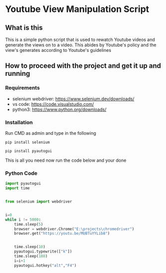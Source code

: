# Youtube View Manipulation Script

## What is this
This is a simple python script that is used to rewatch Youtube videos and generate the views on to a video. This abides by Youtube's policy and the view's generates according to Youtube's guidelines

## How to proceed with the project and get it up and running

### Requirements 

- selenium webdriver: https://www.selenium.dev/downloads/
- vs code: https://code.visualstudio.com/
- python3: https://www.python.org/downloads/

### Installation
Run CMD as admin and type in the following

```
pip install selenium
```

```
pip install pyautogui
```

This is all you need now run the code below and your done

### Python Code

```python
import pyautogui
import time


from selenium import webdriver


i=0
while i != 5000:
    time.sleep(5)
    browser = webdriver.Chrome("E:\projects\chromedriver")
    browser.get("https://youtu.be/MUBTuYYLib8")


    time.sleep(10)
    pyautogui.typewrite(["k"])
    time.sleep(180)
    i=i+1
    pyautogui.hotkey("alt","F4")
```
